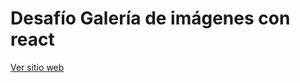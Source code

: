 # Desafío Galería de imágenes con react

[Ver sitio web](https://elegant-speculoos-6de8c1.netlify.app/)
